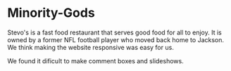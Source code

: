 # Minority-Gods
Stevo's is a fast food restaurant that serves good food for all to enjoy.  It is owned by a former NFL football player who moved back home to Jackson.  We think making the website responsive was easy for us.

We found it dificult to make comment boxes and slideshows.
